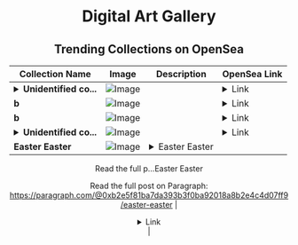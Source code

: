 <div align="center">

# Digital Art Gallery

## Trending Collections on OpenSea

| Collection Name                       | Image                                                                                     | Description                       | OpenSea Link                                                                                          |
|---------------------------------------|-------------------------------------------------------------------------------------------|-----------------------------------|--------------------------------------------------------------------------------------------------------|
| **<details><summary>Unidentified co...</summary>Unidentified contract aa997e2a-1c3b-4778-b109-992380ee79ad</details>** | ![Image](https://i.seadn.io/s/raw/files/654b7e9c6f93abe8d20f6c1ead4af558.png?w=500&auto=format?w=200&auto=format) |  | <details><summary>Link</summary>[Unidentified contract aa997e2a-1c3b-4778-b109-992380ee79ad](https://opensea.io/collection/unidentified-contract-aa997e2a-1c3b-4778-b109-9923)</details> |
| **b** | ![Image](https://i.seadn.io/s/raw/files/fd31eb18db3d9f0943975f738cdcdeca.jpg?w=500&auto=format?w=200&auto=format) |  | <details><summary>Link</summary>[b](https://opensea.io/collection/b-19215)</details> |
| **b** | ![Image](https://i.seadn.io/s/raw/files/fd31eb18db3d9f0943975f738cdcdeca.jpg?w=500&auto=format?w=200&auto=format) |  | <details><summary>Link</summary>[b](https://opensea.io/collection/b-19214)</details> |
| **<details><summary>Unidentified co...</summary>Unidentified contract b44bff63-74e7-4ae3-99d6-3a2ff3f2ac5b</details>** | ![Image](https://i.seadn.io/s/raw/files/654b7e9c6f93abe8d20f6c1ead4af558.png?w=500&auto=format?w=200&auto=format) |  | <details><summary>Link</summary>[Unidentified contract b44bff63-74e7-4ae3-99d6-3a2ff3f2ac5b](https://opensea.io/collection/unidentified-contract-b44bff63-74e7-4ae3-99d6-3a2f)</details> |
| **Easter Easter** | ![Image](https://i.seadn.io/s/raw/files/28e3cd66ca1dde623732a71bd20c816f.png?w=500&auto=format?w=200&auto=format) | <details><summary>Easter Easter

Read the full p...</summary>Easter Easter

Read the full post on Paragraph: https://paragraph.com/@0xb2e5f81ba7da393b3f0ba92018a8b2e4c4d07ff9/easter-easter</details> | <details><summary>Link</summary>[Easter Easter](https://opensea.io/collection/easter-easter)</details> |

</div>